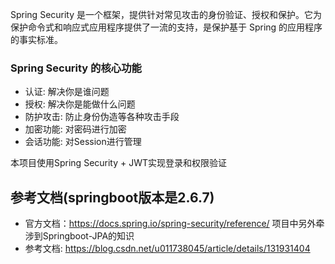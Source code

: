 Spring Security 是一个框架，提供针对常见攻击的身份验证、授权和保护。它为保护命令式和响应式应用程序提供了一流的支持，是保护基于 Spring 的应用程序的事实标准。
### Spring Security 的核心功能
- 认证: 解决你是谁问题
- 授权: 解决你是能做什么问题
- 防护攻击: 防止身份伪造等各种攻击手段
- 加密功能: 对密码进行加密
- 会话功能: 对Session进行管理

本项目使用Spring Security + JWT实现登录和权限验证

## 参考文档(springboot版本是2.6.7)
- 官方文档：https://docs.spring.io/spring-security/reference/
项目中另外牵涉到Springboot-JPA的知识
- 参考文档: https://blog.csdn.net/u011738045/article/details/131931404